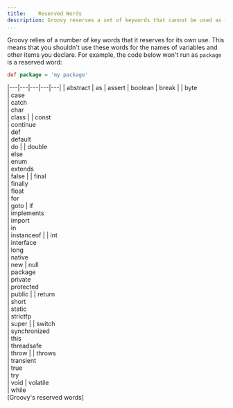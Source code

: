 ```yaml
---
title:    Reserved Words  
description: Groovy reserves a set of keywords that cannot be used as identifiers.  
...
```


Groovy relies of a number of key words that it reserves for its own use. This means that you shouldn't use these words for the names of variables and other items you declare. For example, the code below won't run as `package` is a reserved word:

```groovy
def package = 'my package'
```

|---|---|---|---|---|
| abstract | as  | assert | boolean | break |
| byte \
| case \
| catch \
| char \
| class |
| const \
| continue \
| def \
| default \
| do |
| double \
| else \
| enum \
| extends \
| false |
| final \
| finally \
| float \
| for \
| goto
| if \
| implements \
| import \
| in \
| instanceof |
| int \
| interface \
| long \
| native \
| new
| null \
| package \
| private \
| protected \
| public |
| return \
| short \
| static \
| strictfp \
| super |
| switch \
| synchronized \
| this \
| threadsafe \
| throw |
| throws \
| transient \
| true \
| try \
| void
| volatile \
| while  
[Groovy's reserved words]